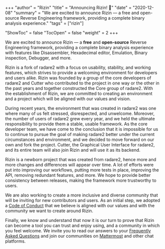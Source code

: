 +++
"author" = "Rizin"
"title" = "Announcing Rizin! 🎉"
"date" = "2020-12-08"
"summary" = "We are excited to announce Rizin — a free and open-source Reverse Engineering framework, providing a complete binary analysis experience."
"tags" = ["rizin"]

"ShowToc" = false
"TocOpen" = false
"weight" = 2
+++

We are excited to announce Rizin — a **free** and **open-source** Reverse Engineering framework, providing a complete binary analysis experience with features like Disassembler, Hexadecimal editor, Emulation, Binary inspection, Debugger, and more.

Rizin is a fork of radare2 with a focus on usability, stability, and working features, which strives to provide a welcoming environment for developers and users alike. Rizin was founded by a group of the core developers of radare2 and Cutter who contributed to the project in one way or the other in the past years and together constructed the Core group of radare2. With the establishment of Rizin, we are committed to creating an environment and a project which will be aligned with our values and vision.

During recent years, the environment that was created in radare2 was one where many of us felt stressed, disrespected, and unwelcome. Moreover, the number of users of radare2 grew every year, and we held the ultimate responsibility to provide them a stable, usable framework. As the core developer team, we have come to the conclusion that it is impossible for us to continue to pursue the goal of making radare2 better under the current circumstances and environment, and we decided to move forward on our own and fork the project. Cutter, the Graphical User Interface for radare2, and its entire team will also join Rizin and will use it as its backend.

Rizin is a newborn project that was created from radare2, hence more and more changes and differences will appear over time. A lot of efforts were put into improving our workflows, putting more tests in place, improving the API, removing redundant features, and more. We hope to provide better consistency between releases, making the framework more trustworthy to users.

We are also working to create a more inclusive and diverse community that will be inviting for new contributors and users. As an initial step, we adopted a [Code of Conduct](https://rizin.re/code-of-conduct) that we believe is aligned with our values and with the community we want to create around Rizin.

Finally, we know and understand that now it is our turn to prove that Rizin can become a tool you can trust and enjoy using, and a community in which you feel welcome. We invite you to read our answers to your [Frequently Asked Questions](https://rizin.re/posts/faq/) and join our communities on [Mattermost](https://im.rizin.re) and other chat platforms.